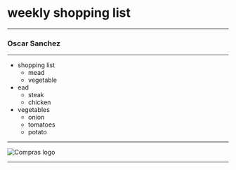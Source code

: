 # weekly shopping list
___
### Oscar Sanchez
___
* shopping list
  * mead
  * vegetable
* ead
  * steak
  * chicken
* vegetables
  * onion
  * tomatoes
  * potato
___
![Compras logo](https://blogs.iadb.org/gestion-fiscal/wp-content/uploads/sites/6/2016/02/compras-p%C3%BAblicas.jpg "Compras logo")
___
